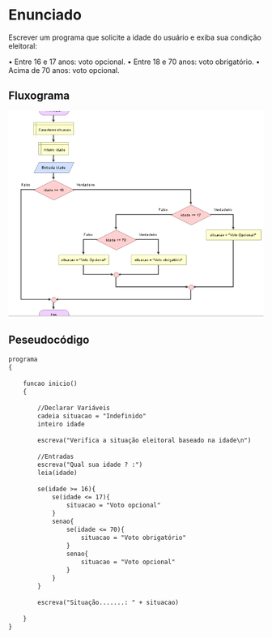 # Enunciado
Escrever um programa que solicite a idade do usuário e exiba sua condição eleitoral:

• Entre 16 e 17 anos: voto opcional.
• Entre 18 e 70 anos: voto obrigatório.
• Acima de 70 anos: voto opcional.

## Fluxograma
![fluxograma do exercício 13](./Capture.PNG)

## Peseudocódigo

``` 
programa
{
	
	funcao inicio()
	{
	
		//Declarar Variáveis
		cadeia situacao = "Indefinido"
		inteiro idade

		escreva("Verifica a situação eleitoral baseado na idade\n")
		
		//Entradas
		escreva("Qual sua idade ? :")
		leia(idade)
		
		se(idade >= 16){
			se(idade <= 17){
				situacao = "Voto opcional"
			}
			senao{
				se(idade <= 70){
					situacao = "Voto obrigatório"
				}
				senao{
					situacao = "Voto opcional"
				}
			}
		}

		escreva("Situação.......: " + situacao)
		
	}
}
```
